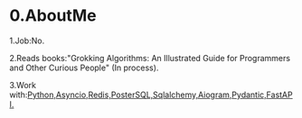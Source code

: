 # 0.AboutMe

1.Job:No.

2.Reads books:"Grokking Algorithms: An Illustrated Guide for Programmers and Other Curious People" (In process).

3.Work with:[Python,Asyncio,Redis,PosterSQL,Sqlalchemy,Aiogram,Pydantic,FastAPI.](https://github.com/EgorikEroor42/1.TelegramBotForBuyingNewNftGifts)
